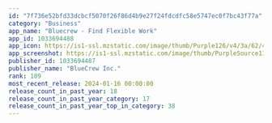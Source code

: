 ```yaml
---
id: "7f736e52bfd33dcbcf5070f26f86d4b9e27f24fdcdfc58e5747ec0f7bc43f77a"
category: "Business"
app_name: "Bluecrew - Find Flexible Work"
app_id: 1033694488
app_icon: https://is1-ssl.mzstatic.com/image/thumb/Purple126/v4/3a/62/4d/3a624da2-ee00-3ed1-720e-70eff7a33552/AppIcon-1x_U007emarketing-0-7-0-85-220-0.png/1024x1024bb.png
app_screenshot: https://is1-ssl.mzstatic.com/image/thumb/PurpleSource112/v4/10/95/e8/1095e8b5-86d6-8dff-d2ed-6ca21fd58766/5beeec2a-2381-4473-a92b-4ad4624c22e4_062122_App_Screens_iPhone_1284x2778_v4-01.png/1284x2778bb.png
publisher_id: 1033694487
publisher_name: "BlueCrew Inc."
rank: 189
most_recent_release: 2024-01-16 00:00:00
release_count_in_past_year: 18
release_count_in_past_year_category: 17
release_count_in_past_year_top_in_category: 38
---
```

